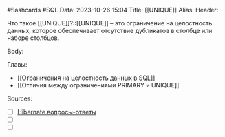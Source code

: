 #flashcards #SQL 
Data: 2023-10-26 15:04
Title: [[UNIQUE]]
Alias:
Header:

Что такое [[UNIQUE]]?::[[UNIQUE]] – это ограничение на целостность данных, которое обеспечивает отсутствие дубликатов в столбце или наборе столбцов.
<!--SR:!2023-10-31,5,270-->



Body:






Главы:
- [[Ограничения на целостность данных в SQL]]
- [[Отличия между ограничениями PRIMARY и UNIQUE]]


Sources:
- [ ] [Hibernate вопросы-ответы](https://docs.google.com/document/d/104EUUT-gv7xSalJlJu0DInzlyCVFjC5Sz2gcDoVtfyE/edit)
- [ ] []()
- [ ] []()
